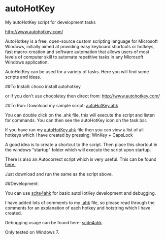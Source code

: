 # autoHotKey
My autoHotKey script for development tasks

http://www.autohotkey.com/

AutoHotkey is a free, open-source custom scripting language for Microsoft Windows, initially aimed at providing easy keyboard shortcuts or hotkeys, fast macro-creation and software automation that allows users of most levels of computer skill to automate repetitive tasks in any Microsoft Windows application.

AutoHotKey can be used for a variety of tasks. Here you will find some scripts and ideas.

##To Install:
choco install autohotkey

or if you don't use chocolatey then direct from: http://www.autohotkey.com/

##To Run:
Download my sample script: [autoHotKey.ahk](autoHotKey.ahk)

You can double click on the .ahk file, this will execute the script and listen for commands. You can then see the autoHotKey icon on the task bar.

If you have run my [autoHotKey.ahk](autoHotKey.ahk) file then you can view a list of all hotkeys which I have created by pressing: WinKey + CapsLock

A good idea is to create a shortcut to the script. Then place this shortcut in the windows "startup" folder which will execute the script upon startup.

There is also an Autocorrect script which is very useful. This can be found [here:](https://www.autohotkey.com/download/AutoCorrect.ahk)

Just download and run the same as the script above.

##Development:

You can use [scite4ahk](http://fincs.ahk4.net/scite4ahk/) for basic autoHotKey development and debugging.

I have added lots of comments to my [.ahk](autoHotKey.ahk) file, so please read through the comments for an explanation of each hotkey and hotstring which I have created.

Debugging usage can be found here: [scite4ahk](http://fincs.ahk4.net/scite4ahk/pages/debugger.htm)

Only tested on Windows 7.
